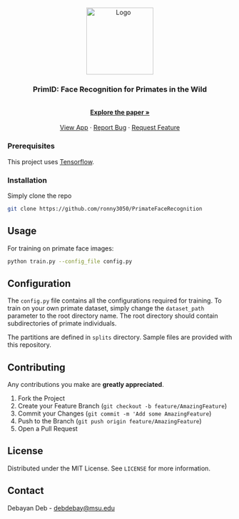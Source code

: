 
<!-- PROJECT LOGO -->
<br />
<p align="center">
  <a href="https://github.com/ronny3050/PrimateFaceRecognition">
    <img src="https://lh3.googleusercontent.com/VtgpdaLcoLwBLzGnxnUehm5u0faQpqoHrIwIp9p9DZTIU69dbZpi5oadz8lZlSKvzw=s180" alt="Logo" width="150" height="150">
  </a>

  <h3 align="center">PrimID: Face Recognition for Primates in the Wild</h3>

  <p align="center">
    <br />
    <a href="https://arxiv.org/abs/1804.08790"><strong>Explore the paper »</strong></a>
    <br />
    <br />
    <a href="https://play.google.com/store/apps/details?id=com.deb.debayan.primatefacerecognition&hl=en_US">View App</a>
    ·
    <a href="https://github.com/ronny3050/PrimateFaceRecognition/issues">Report Bug</a>
    ·
    <a href="https://github.com/ronny3050/PrimateFaceRecognition/issues">Request Feature</a>
  </p>
</p>


### Prerequisites

This project uses [Tensorflow](https://www.tensorflow.org/).

### Installation

Simply clone the repo
```sh
git clone https://github.com/ronny3050/PrimateFaceRecognition
```

<!-- USAGE EXAMPLES -->
## Usage

For training on primate face images:
```sh
python train.py --config_file config.py
```
<!-- CONFIG EXAMPLE -->
## Configuration
The `config.py` file contains all the configurations required for training. To train on your own primate dataset, simply change the `dataset_path` parameter to the root directory name. The root directory should contain subdirectories of primate individuals.

The partitions are defined in `splits` directory. Sample files are provided with this repository.


<!-- CONTRIBUTING -->
## Contributing

Any contributions you make are **greatly appreciated**.

1. Fork the Project
2. Create your Feature Branch (`git checkout -b feature/AmazingFeature`)
3. Commit your Changes (`git commit -m 'Add some AmazingFeature`)
4. Push to the Branch (`git push origin feature/AmazingFeature`)
5. Open a Pull Request


<!-- LICENSE -->
## License

Distributed under the MIT License. See `LICENSE` for more information.


<!-- CONTACT -->
## Contact

Debayan Deb - debdebay@msu.edu
